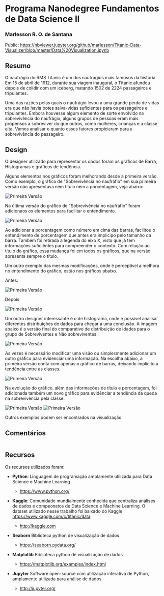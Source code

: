 
# Programa Nanodegree Fundamentos de Data Science II


### Marlesson R. O. de Santana

Public: https://nbviewer.jupyter.org/github/marlesson/Titanic-Data-Visualizer/blob/master/Data%20Visualization.ipynb

## Resumo


O naufrágio do RMS Titanic é um dos naufrágios mais famosos da história. Em 15 de abril de 1912, durante sua viagem inaugural, o Titanic afundou depois de colidir com um iceberg, matando 1502 de 2224 passageiros e tripulantes. 

Uma das razões pelas quais o naufrágio levou a uma grande perda de vidas era que não havia botes salva-vidas suficientes para os passageiros e tripulantes. Embora houvesse algum elemento de sorte envolvido na sobrevivência do naufrágio, alguns grupos de pessoas eram mais propensos a sobreviver do que outros, como mulheres, crianças e a classe alta. Vamos analisar o quanto esses fatores propiciaram para a sobrevivência do passageiro.


## Design

O designer utilizado para representar os dados foram os gráficos de Barra, Histogramas e gráficos de tendência.

Alguns elementos nos gráficos foram melhorando desde a primeira versão. Como exemplo, o gráfico de "Sobrevivência no naufráfio" em sua primeira versão não apresentava nem título nem a porcentagem, veja abaixo:

![Primeira Versão](img/img1_v1.png)


Na última versão do gráfico de "Sobrevivência no naufráfio" foram adicionaos os elementos para facilitar o entendimento.

![Primeira Versão](img/img1_v2.png)


Ao adicionar a porcentagem como número em cima das barras, facilitou o entendimento de porcentagem que antes era implícipo pelo tamanho da barra. Também foi retirada a legenda do eixo X, visto que já tem informações suficiêntes para compreender o contexto. Com relação ao título do gráfico, essa mudança foi em todos os gráficos, que na versão apresenta sempre o título.

Um outro exemplo das mesmas modificações, onde é perceptível a melhora no entendimento do gráfico, estão nos gráficos abaixo.

Antes:

![Primeira Versão](img/img2_v1.png)


Depois:

![Primeira Versão](img/img2_v2.png)


Um outro designer interessante é o de histograma, onde é possível analisar diferentes distribuições de dados para chegar a uma conclusão. A imagem abaixo é a versão final do comparativo de distribuição de idades para o grupo de Sobreviventes e Não sobreviventes.

![Primeira Versão](img/img4_v2.png)

As vezes é necessário modificar uma visão ou simplesmente adicionar um outro gráfico para evidenciar uma informação. Na escolha abaixo, a primeira versão conta com apenas o gráfico de barras, deixando implícito a tendência entre as classes.

![Primeira Versão](img/img3_1_v1.png)

Na evolução do gráfico, além das informações de título e porcentagem, foi adicionada também um novo gráfico para evidênciar a tendência da queda na sobrevivência pela classe.

![Primeira Versão](img/img3_1_v2.png)
![Primeira Versão](img/img3_2_v2.png)

Outros exemplos podem ser encontrados na visualização

## Comentários


```python

```

## Recursos

Os recursos utilizados foram:

* **Python**: Linguagem de programação amplamente utilizada para Data Science e Machine Learning
    * https://www.python.org/
* **Kaggle**: Comunidade mundialmente conhecida que centraliza análises de dados e compeonatos de Data Science e Machine Learning. O dataset utilizado nesse trabalho foi baixado do Kaggle https://www.kaggle.com/c/titanic/data
    * http://kaggle.com

* **Seaborn** Biblioteca python de visualização de dados
    * https://seaborn.pydata.org/

* **Matplotlib** Biblioteca python de visualização de dados
    * https://matplotlib.org/examples/index.html

* **Jupyter** Software open-source com utilização interativa de Python, amplamente utilizada para análise de dados.
    * http://jupyter.org/


```python

```
